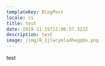 ```yaml
---
templateKey: BlogPost
locale: cs
title: test
date: 2019-11-15T12:06:57.322Z
description: test
image: /img/0_1jlwcymla4hegq6o.png
---
```

test
